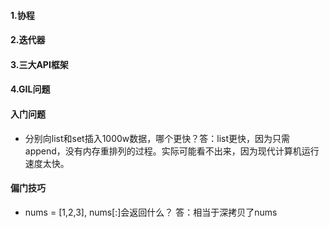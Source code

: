 #### 1.协程  
#### 2.迭代器
#### 3.三大API框架
#### 4.GIL问题


#### 入门问题
- 分别向list和set插入1000w数据，哪个更快？答：list更快，因为只需append，没有内存重排列的过程。实际可能看不出来，因为现代计算机运行速度太快。

#### 偏门技巧
- nums = [1,2,3], nums[:]会返回什么？ 答：相当于深拷贝了nums
